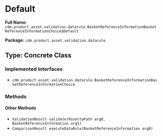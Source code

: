 # Default

**Full Name:** `cdm.product.asset.validation.datarule.BasketReferenceInformationBasketReferenceInformationChoice$Default`

**Package:** `cdm.product.asset.validation.datarule`

## Type: Concrete Class

### Implemented Interfaces

- `cdm.product.asset.validation.datarule.BasketReferenceInformationBasketReferenceInformationChoice`

### Methods

#### Other Methods

- `ValidationResult validate(RosettaPath arg0, BasketReferenceInformation arg1)`
- `ComparisonResult executeDataRule(BasketReferenceInformation arg0)`

